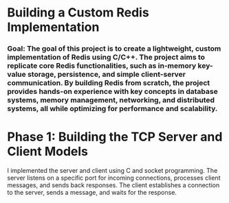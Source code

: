 # Building a Custom Redis Implementation
### Goal: The goal of this project is to create a lightweight, custom implementation of Redis using C/C++. The project aims to replicate core Redis functionalities, such as in-memory key-value storage, persistence, and simple client-server communication. By building Redis from scratch, the project provides hands-on experience with key concepts in database systems, memory management, networking, and distributed systems, all while optimizing for performance and scalability.

# Phase 1: Building the TCP Server and Client Models
I implemented the server and client using C and socket programming. The server listens on a specific port for incoming connections, processes client messages, and sends back responses. The client establishes a connection to the server, sends a message, and waits for the response.
